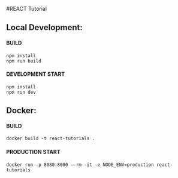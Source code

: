 #REACT Tutorial

## Local Development:

#### BUILD

```
npm install
npm run build
```

#### DEVELOPMENT START

```
npm install
npm run dev
```

## Docker:

#### BUILD
```
docker build -t react-tutorials .
```

#### PRODUCTION START
```
docker run -p 8080:8080 --rm -it -e NODE_ENV=production react-tutorials
```
